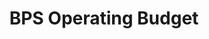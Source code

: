 ---
layout: bos_content
permalink: /featured-analysis/bps-operating-budget/
title: BPS Operating Budget
components:
- breadcrumbs:
  - title: Home
    url: "/"
  - title: Budget
    url: "/budget"
  - title: Featured Analysis
    url: "/featured-analysis/"
  - current: BPS Operating Budget
  - published: 4/13/17
- intro:
  - title: BPS operating budget
    short_desc: >
      This year’s budget appropriation of $1.061 billion plus a $20 million collective 
      bargaining reserve bring the total projected budget to $1.081 billion, represents 
      the largest appropriation by the City in the history of BPS. 
    description: >
      The FY18 allocation makes targeted investments in programs that increase academic 
      rigor and enrichments, pre-kindergarten, extended learning time, vocational 
      programming, and resources for students experiencing homelessness. 
    sidebar_menu: true    
- text_block:
  - title: School funding
- text_col_2:
  - col: >
      <h5>Increased funding</h5>
      <p>Funding directed to schools will increase by almost 4 percent, even before the 
      largest driver of BPS costs, employee collective bargaining increases, are negotiated. 
      When taking into account total spending at schools, funding directed to schools is 
      projected to increase at 96 schools even with flat overall district enrollment. 
      This includes:</p>
        <ul>
          <li>additional funding for lengthening the school day at 39 schools;</li>
          <li>new homeless resources;</li>
          <li>weighted student funding (WSF) allocations;</li>
          <li>a projected allotment from the collective bargaining reserve;</li>
          <li>other supports added to schools after WSF; and</li>
          <li>other new investments.</li>
        </ul>
  - col: >
      <h5>Additional support</h5>
      <p>In addition to school budgets, schools receive support from services that are budgeted 
      centrally. This includes items such as transportation, certain special education 
      services, and facility maintenance. This portion of the budget will increase 2.5% to 
      $308 million. This increase is driven primarily by transportation costs which are expected 
      to rise to $116 million.</p> <blockquote>While transportation costs have risen, BPS expects 
      the $10 million in transportation efficiencies from FY17 to be realized over two 
      years.</blockquote>
- text_block:
  - title: Strategic investments
    body: >
      <p>As BPS looked to achieve efficiencies to fund strategic investments and approve 
      a balanced budget, they were able to focus the majority of their savings 
      initiatives on central office departments. Overall, the Central Administration budget 
      will decrease by 5.5% to $62 million. The FY18 budget assumes reductions to 
      central office budgets in areas such as stipends, travel, and food.</p>
      <p>The FY18 BPS budget includes the following investments:</p>
- text_col_2:
  - col: >
      <ul>
        <li>$14.2 million to support an extended day for 15,000 more, from kindergarten 
        through 8th-grade, 120 additional hours of learning time — or the equivalent of 
        20 more school days a year.</li>
        <li>$1.25 million to support Level 3, 4 and 5 schools, particularly those 
        with declining enrollment</li>
        <li>$1.2 million to support more than 3,000 students BPS has identified as
        experiencing homelessness.</li>
        <li>$700 thousand to expand the Excellence for All initiative that increases 
        academic rigor and enrichment to 5th grade.</li>
      </ul>
  - col: >
      <ul>
        <li>$1.3 million for new vocational programming at The English High School and 
        Edward M. Kennedy Academy for Health Careers</li>
        <li>$500 thousand for an additional 100 K1 seats.</li>
        <li>$340 thousand investment to support the District’s water policy.</li>
        <li>$275 thousand for additional substitute custodians.</li>
        <li>$81 thousand to open new dual language classrooms.</li>
      </ul>
- text_block:
  - title: Collective bargaining agreements
    body: >
      Like most City departments, Boston Public Schools has not yet negotiated their collective 
      bargaining agreements effective in FY18. Consequently, this budget does not include 
      general wage increase for FY18. The City will reserve $20 million to support BPS to 
      be used when agreements are negotiated.
- grid:
  - grid_title: More budget analysis
  - title: Handy dandy title
    body: >
      Tempting copy that would make someone click this featured analysis card.
    img: https://www.boston.gov/sites/default/files/styles/grid_card_image/public/allston2.jpg?itok=jMsIfnJ6
    link: /#/
  - title: This one's witty, too
    body: >
      Tempting copy that would make someone click this featured analysis card.
    img: https://www.boston.gov/sites/default/files/styles/grid_card_image/public/backbay5.jpg?itok=sA4Mz_05
    link: /#/
  - title: Rumple Stiltskin
    body: >
      Tempting copy that would make someone click this featured analysis card.
    img: https://www.boston.gov/sites/default/files/styles/grid_card_image/public/bayvillage3.jpg?itok=iDf79UIP
    link: /#/
---